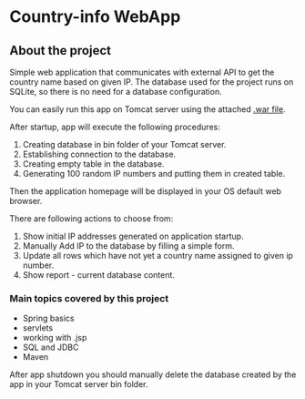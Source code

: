 # Country-info WebApp

## About the project

Simple web application that communicates with external API to get the country name based on given IP. The database used for the project runs on SQLite, so there is no need for a database configuration.

You can easily run this app on Tomcat server using the attached [.war file](https://github.com/WojciechChrzastek/country-info-web-app/blob/master/target/country-info-web-app-1.0-SNAPSHOT.war?raw=true).

After startup, app will execute the following procedures:

1. Creating database in bin folder of your Tomcat server.
2. Establishing connection to the database.
3. Creating empty table in the database.
4. Generating 100 random IP numbers and putting them in created table.

Then the application homepage will be displayed in your OS default web browser.

There are following actions to choose from:
1. Show initial IP addresses generated on application startup.
2. Manually Add IP to the database by filling a simple form.
3. Update all rows which have not yet a country name assigned to given ip number.
4. Show report - current database content.

### Main topics covered by this project
- Spring basics
- servlets
- working with .jsp
- SQL and JDBC
- Maven

After app shutdown you should manually delete the database created by the app in your Tomcat server bin folder.